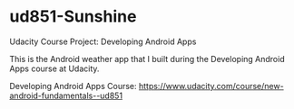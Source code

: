 # ud851-Sunshine
Udacity Course Project: Developing Android Apps

This is the Android weather app that I built during the Developing Android Apps course at Udacity.

Developing Android Apps Course: https://www.udacity.com/course/new-android-fundamentals--ud851
